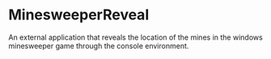 # MinesweeperReveal
An external application that reveals the location of the mines in the windows minesweeper game through the console environment.
